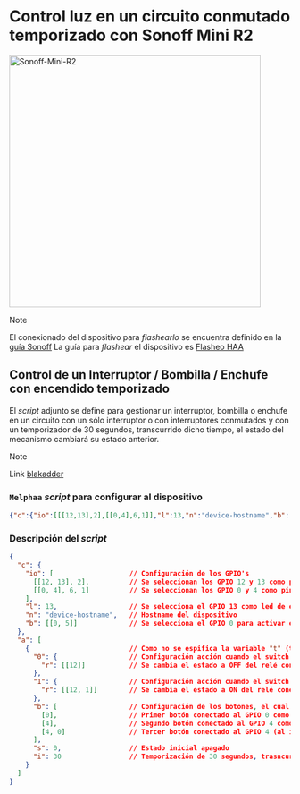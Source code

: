 # Control luz en un circuito conmutado temporizado con Sonoff Mini R2

<img src="https://templates.blakadder.com/assets/device_images/sonoff_MINIR2.webp" alt="Sonoff-Mini-R2" width="450"/>

> [!NOTE]
> El conexionado del dispositivo para _flashearlo_ se encuentra definido en la [guía Sonoff](../docs/sonoff_pinout.md)
> La guía para _flashear_ el dispositivo es [Flasheo HAA](../docs/flash_haa.md)

## Control de un Interruptor / Bombilla / Enchufe con encendido temporizado

El _script_ adjunto se define para gestionar un interruptor, bombilla o enchufe en un circuito con un sólo interruptor o con interruptores conmutados y con un temporizador de 30 segundos, transcurrido dicho tiempo, el estado del mecanismo cambiará su estado anterior.

> [!NOTE]
> Link [blakadder](https://templates.blakadder.com/sonoff_MINIR2.html)

### `Melphaa` _script_ para configurar al dispositivo

```json
{"c":{"io":[[[12,13],2],[[0,4],6,1]],"l":13,"n":"device-hostname","b":[[0,5]]},"a":[{"0":{"r":[[12]]},"1":{"r":[[12,1]]},"b":[[0],[4],[4,0]],"s":0,"i":30}]}
```

### Descripción del _script_

```json
{
  "c": {
    "io": [                   // Configuración de los GPIO's
      [[12, 13], 2],          // Se seleccionan los GPIO 12 y 13 como pines de salida
      [[0, 4], 6, 1]          // Se seleccionan los GPIO 0 y 4 como pines de entrada con la resistencia de pull-up interna habilitada y señal invertida
    ],
    "l": 13,                  // Se selecciona el GPIO 13 como led de estado del dispositivo
    "n": "device-hostname",   // Hostname del dispositivo
    "b": [[0, 5]]             // Se selecciona el GPIO 0 para activar el modo setup tras mantener pulsado el botón 8 segundos (opción 5)
  },
  "a": [
    {                         // Como no se espifica la variable "t" (tipo de servicio), se configura como un accesorio del tipo switch (valor por defecto)
      "0": {                  // Configuración acción cuando el switch de Homekit está a OFF
        "r": [[12]]           // Se cambia el estado a OFF del relé conectado a la GPIO 12 hasta que vuelva a activarse
      },
      "1": {                  // Configuración acción cuando el switch de Homekit está a ON
        "r": [[12, 1]]        // Se cambia el estado a ON del relé conectado a la GPIO 12 hasta que vuelva a activarse
      },
      "b": [                  // Configuración de los botones, el cual debe ser una array
        [0],                  // Primer botón conectado al GPIO 0 como "pulsación simple" (valor por defecto al no estar especificado)
        [4],                  // Segundo botón conectado al GPIO 4 como "pulsación simple" (valor por defecto al no estar especificado)
        [4, 0]                // Tercer botón conectado al GPIO 4 (al igual que el segundo) como "pulsación simple" invertida (valor opuesto al tipo 1)
      ],
      "s": 0,                 // Estado inicial apagado
      "i": 30                 // Temporización de 30 segundos, trasncurrido este tiempo cambia al estado anterior
    }
  ]
}

```
